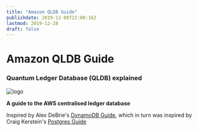 ```yaml
---
title: "Amazon QLDB Guide"
publishdate: 2019-12-08T22:00:16Z
lastmod: 2019-12-28
draft: false
---
```


# Amazon QLDB Guide

### Quantum Ledger Database (QLDB) explained

![logo](/images/QLDB_light-bg.png)

**A guide to the AWS centralised ledger database**

Inspired by Alex DeBrie's [DynamoDB Guide](https://www.dynamodbguide.com/), which in turn was inspired by Craig Kerstein's [Postgres Guide](http://postgresguide.com/)
